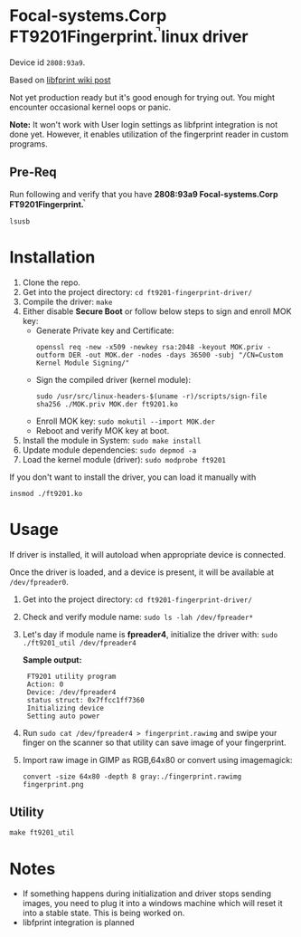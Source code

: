 # Focal-systems.Corp FT9201Fingerprint.̚ linux driver

Device id `2808:93a9`.

Based on [libfprint wiki post](https://gitlab.freedesktop.org/libfprint/wiki/-/wikis/Devices/2808:93a9)

Not yet production ready but it's good enough for trying out. You might encounter occasional kernel oops or panic.

**Note:** It won't work with User login settings as libfprint integration is not done yet. However, it enables utilization of the fingerprint reader in custom programs.

## Pre-Req
Run following and verify that you have **2808:93a9 Focal-systems.Corp FT9201Fingerprint.̚**
```shell
lsusb
```


# Installation

1. Clone the repo.
2. Get into the project directory: `cd ft9201-fingerprint-driver/`
3. Compile the driver: `make`
4. Either disable **Secure Boot** or follow below steps to sign and enroll MOK key:
    - Generate Private key and Certificate:
      ```shell
      openssl req -new -x509 -newkey rsa:2048 -keyout MOK.priv -outform DER -out MOK.der -nodes -days 36500 -subj "/CN=Custom Kernel Module Signing/"
      ```
    - Sign the compiled driver (kernel module):
      ```shell
      sudo /usr/src/linux-headers-$(uname -r)/scripts/sign-file sha256 ./MOK.priv MOK.der ft9201.ko
      ```
    - Enroll MOK key: `sudo mokutil --import MOK.der`
    - Reboot and verify MOK key at boot.
5. Install the module in System: `sudo make install`
6. Update module dependencies: `sudo depmod -a`
7. Load the kernel module (driver): `sudo modprobe ft9201`

If you don't want to install the driver, you can load it manually with
```shell
insmod ./ft9201.ko
```

# Usage

If driver is installed, it will autoload when appropriate device is connected.

Once the driver is loaded, and a device is present, it will be available at `/dev/fpreader0`.
  
1. Get into the project directory: `cd ft9201-fingerprint-driver/`
2. Check and verify module name: `sudo ls -lah /dev/fpreader*`
3. Let's day if module name is **fpreader4**, initialize the driver with: `sudo ./ft9201_util /dev/fpreader4`
   
   **Sample output:**
   ```shell
    FT9201 utility program
    Action: 0
    Device: /dev/fpreader4
    status struct: 0x7ffcc1ff7360
    Initializing device
    Setting auto power
   ```
  
 5. Run `sudo cat /dev/fpreader4 > fingerprint.rawimg` and swipe your finger on the scanner so that utility can save image of your fingerprint.
 6. Import raw image in GIMP as RGB,64x80 or convert using imagemagick:
    ```shell
    convert -size 64x80 -depth 8 gray:./fingerprint.rawimg fingerprint.png
    ```




## Utility

```shell
make ft9201_util
```

# Notes

* If something happens during initialization and driver stops sending images, you need to plug it into a windows machine
which will reset it into a stable state. This is being worked on.
* libfprint integration is planned
